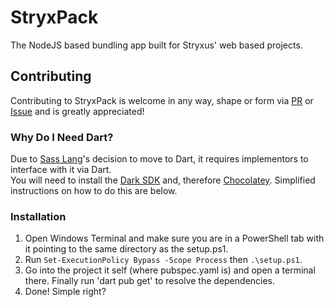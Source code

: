 # StryxPack
The NodeJS based bundling app built for Stryxus' web based projects.

## Contributing
Contributing to StryxPack is welcome in any way, shape or form via [PR](https://github.com/Stryxus/StryxPack/pulls) or [Issue](https://github.com/Stryxus/StryxPack/issues) and is greatly appreciated!
### Why Do I Need Dart?
Due to [Sass Lang](https://sass-lang.com/)'s decision to move to Dart, it requires implementors to interface with it via Dart.<br>
You will need to install the [Dark SDK](https://dart.dev/) and, therefore [Chocolatey](https://chocolatey.org/). Simplified instructions on how to do this are below.
### Installation
1. Open Windows Terminal and make sure you are in a PowerShell tab with it pointing to the same directory as the setup.ps1.
2. Run `Set-ExecutionPolicy Bypass -Scope Process` then `.\setup.ps1`.
3. Go into the project it self (where pubspec.yaml is) and open a terminal there. Finally run 'dart pub get' to resolve the dependencies.
4. Done! Simple right?